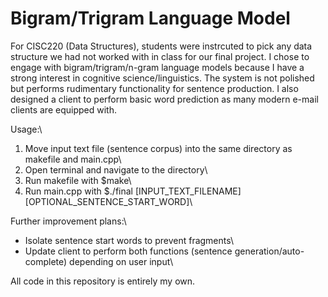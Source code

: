 # Bigram/Trigram Language Model

For CISC220 (Data Structures), students were instrcuted to pick any data structure we had not worked with in class for our final project. 
I chose to engage with bigram/trigram/n-gram language models because I have a strong interest in cognitive science/linguistics. 
The system is not polished but performs rudimentary functionality for sentence production. 
I also designed a client to perform basic word prediction as many modern e-mail clients are equipped with. 



Usage:\ 
1. Move input text file (sentence corpus) into the same directory as makefile and main.cpp\
2. Open terminal and navigate to the directory\
3. Run makefile with $make\
4. Run main.cpp with $./final [INPUT_TEXT_FILENAME] [OPTIONAL_SENTENCE_START_WORD]\


Further improvement plans:\
- Isolate sentence start words to prevent fragments\
- Update client to perform both functions (sentence generation/auto-complete) depending on user input\\



All code in this repository is entirely my own. 
